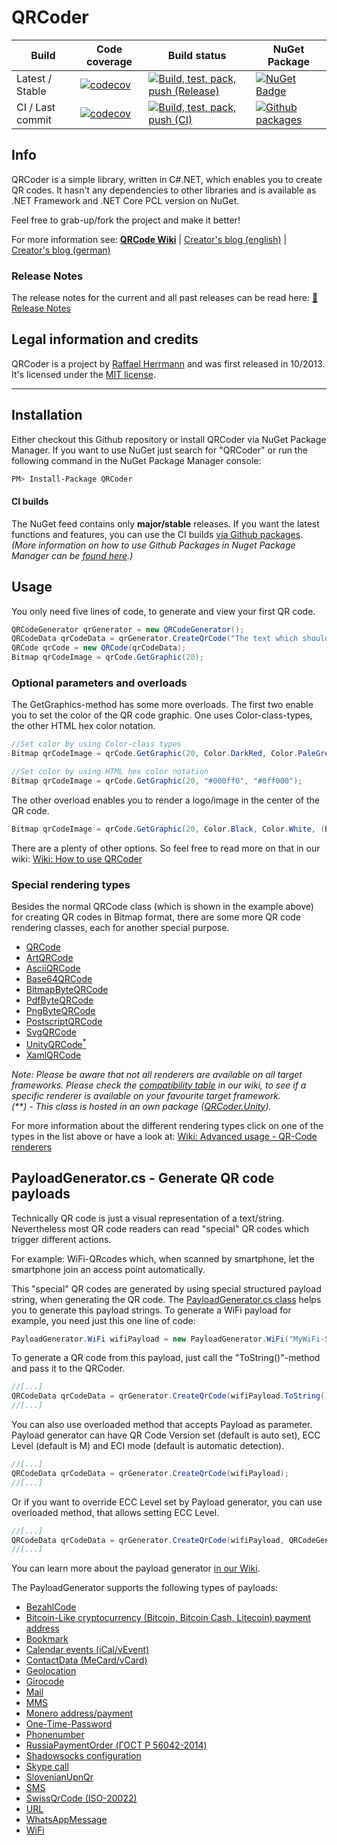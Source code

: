 # QRCoder

|Build|Code coverage|Build status|NuGet Package|
|-----|-------------|------------|-------------|
|Latest / Stable|[![codecov](https://codecov.io/gh/codebude/QRCoder/branch/master/graph/badge.svg?token=3yNs88KD8S)](https://codecov.io/gh/codebude/QRCoder)|[![Build, test, pack, push (Release)](https://github.com/codebude/QRCoder/actions/workflows/wf-build-release.yml/badge.svg?branch=master)](https://github.com/codebude/QRCoder/actions/workflows/wf-build-release.yml)|[![NuGet Badge](https://buildstats.info/nuget/QRCoder?rnd=0892982314)](https://www.nuget.org/packages/QRCoder/)|
|CI / Last commit|[![codecov](https://codecov.io/gh/codebude/QRCoder/branch/master/graph/badge.svg?token=3yNs88KD8S)](https://codecov.io/gh/codebude/QRCoder)|[![Build, test, pack, push (CI)](https://github.com/codebude/QRCoder/actions/workflows/wf-build-release-ci.yml/badge.svg)](https://github.com/codebude/QRCoder/actions/workflows/wf-build-release-ci.yml)|[![Github packages](https://img.shields.io/badge/Github-Packages-blue)](https://github.com/codebude/qrcoder/packages)|


## Info

QRCoder is a simple library, written in C#.NET, which enables you to create QR codes. It hasn't any dependencies to other libraries and is available as .NET Framework and .NET Core PCL version on NuGet.

Feel free to grab-up/fork the project and make it better!

For more information see:
[**QRCode Wiki**](https://github.com/codebude/QRCoder/wiki) | [Creator's blog (english)](http://en.code-bude.net/2013/10/17/qrcoder-an-open-source-qr-code-generator-implementation-in-csharp/) | [Creator's blog (german)](http://code-bude.net/2013/10/17/qrcoder-eine-open-source-qr-code-implementierung-in-csharp/)

### Release Notes
The release notes for the current and all past releases can be read here: [📄 Release Notes](https://github.com/codebude/QRCoder/wiki/Release-notes)

## Legal information and credits

QRCoder is a project by [Raffael Herrmann](https://raffaelherrmann.de) and was first released in 10/2013. It's licensed under the [MIT license](https://github.com/codebude/QRCoder/blob/master/LICENSE.txt).


* * *


## Installation

Either checkout this Github repository or install QRCoder via NuGet Package Manager. If you want to use NuGet just search for "QRCoder" or run the following command in the NuGet Package Manager console:
```bash
PM> Install-Package QRCoder
```

#### CI builds
The NuGet feed contains only **major/stable** releases. If you want the latest functions and features, you can use the CI builds [via Github packages](https://github.com/codebude/qrcoder/packages).
_(More information on how to use Github Packages in Nuget Package Manager can be [found here](http://webcache.googleusercontent.com/search?q=cache:i_gL6oIwpr8J:www.catiawidgets.net/2021/04/20/creating-github-packages-and-accessing-them-in-nuget/+&cd=1&hl=de&ct=clnk&gl=de).)_


## Usage

You only need five lines of code, to generate and view your first QR code.

```csharp
QRCodeGenerator qrGenerator = new QRCodeGenerator();
QRCodeData qrCodeData = qrGenerator.CreateQrCode("The text which should be encoded.", QRCodeGenerator.ECCLevel.Q);
QRCode qrCode = new QRCode(qrCodeData);
Bitmap qrCodeImage = qrCode.GetGraphic(20);
```

### Optional parameters and overloads

The GetGraphics-method has some more overloads. The first two enable you to set the color of the QR code graphic. One uses Color-class-types, the other HTML hex color notation.

```csharp
//Set color by using Color-class types
Bitmap qrCodeImage = qrCode.GetGraphic(20, Color.DarkRed, Color.PaleGreen, true);

//Set color by using HTML hex color notation
Bitmap qrCodeImage = qrCode.GetGraphic(20, "#000ff0", "#0ff000");
```

The other overload enables you to render a logo/image in the center of the QR code.

```csharp
Bitmap qrCodeImage = qrCode.GetGraphic(20, Color.Black, Color.White, (Bitmap)Bitmap.FromFile("C:\\myimage.png"));
```

There are a plenty of other options. So feel free to read more on that in our wiki: [Wiki: How to use QRCoder](https://github.com/codebude/QRCoder/wiki/How-to-use-QRCoder)

### Special rendering types

Besides the normal QRCode class (which is shown in the example above) for creating QR codes in Bitmap format, there are some more QR code rendering classes, each for another special purpose.

* [QRCode](https://github.com/codebude/QRCoder/wiki/Advanced-usage---QR-Code-renderers#21-qrcode-renderer-in-detail)
* [ArtQRCode](https://github.com/codebude/QRCoder/wiki/Advanced-usage---QR-Code-renderers#211-artqrcode-renderer-in-detail)
* [AsciiQRCode](https://github.com/codebude/QRCoder/wiki/Advanced-usage---QR-Code-renderers#22-asciiqrcode-renderer-in-detail)
* [Base64QRCode](https://github.com/codebude/QRCoder/wiki/Advanced-usage---QR-Code-renderers#23-base64qrcode-renderer-in-detail)
* [BitmapByteQRCode](https://github.com/codebude/QRCoder/wiki/Advanced-usage---QR-Code-renderers#24-bitmapbyteqrcode-renderer-in-detail)
* [PdfByteQRCode](https://github.com/codebude/QRCoder/wiki/Advanced-usage---QR-Code-renderers#210-pdfbyteqrcode-renderer-in-detail)
* [PngByteQRCode](https://github.com/codebude/QRCoder/wiki/Advanced-usage---QR-Code-renderers#25-pngbyteqrcode-renderer-in-detail)
* [PostscriptQRCode](https://github.com/codebude/QRCoder/wiki/Advanced-usage---QR-Code-renderers#29-postscriptqrcode-renderer-in-detail)
* [SvgQRCode](https://github.com/codebude/QRCoder/wiki/Advanced-usage---QR-Code-renderers#26-svgqrcode-renderer-in-detail)
* [UnityQRCode<sup>*</sup>](https://github.com/codebude/QRCoder/wiki/Advanced-usage---QR-Code-renderers#27-unityqrcode-renderer-in-detail)
* [XamlQRCode](https://github.com/codebude/QRCoder/wiki/Advanced-usage---QR-Code-renderers#28-xamlqrcode-renderer-in-detail)

*Note: Please be aware that not all renderers are available on all target frameworks. Please check the [compatibility table](https://github.com/codebude/QRCoder/wiki/Advanced-usage---QR-Code-renderers#2-overview-of-the-different-renderers) in our wiki, to see if a specific renderer is available on your favourite target framework.*  
*(&ast;&ast;) - This class is hosted in an own package ([QRCoder.Unity](https://github.com/codebude/QRCoder.Unity)).*


For more information about the different rendering types click on one of the types in the list above or have a look at: [Wiki: Advanced usage - QR-Code renderers](https://github.com/codebude/QRCoder/wiki/Advanced-usage---QR-Code-renderers)

## PayloadGenerator.cs - Generate QR code payloads

Technically QR code is just a visual representation of a text/string. Nevertheless most QR code readers can read "special" QR codes which trigger different actions.

For example: WiFi-QRcodes which, when scanned by smartphone, let the smartphone join an access point automatically.

This "special" QR codes are generated by using special structured payload string, when generating the QR code. The [PayloadGenerator.cs class](https://github.com/codebude/QRCoder/wiki/Advanced-usage---Payload-generators) helps you to generate this payload strings. To generate a WiFi payload for example, you need just this one line of code:

```csharp
PayloadGenerator.WiFi wifiPayload = new PayloadGenerator.WiFi("MyWiFi-SSID", "MyWiFi-Pass", PayloadGenerator.WiFi.Authentication.WPA);
```

To generate a QR code from this payload, just call the "ToString()"-method and pass it to the QRCoder.

```csharp
//[...]
QRCodeData qrCodeData = qrGenerator.CreateQrCode(wifiPayload.ToString(), QRCodeGenerator.ECCLevel.Q);
//[...]
```

You can also use overloaded method that accepts Payload as parameter. Payload generator can have QR Code Version set (default is auto set), ECC Level (default is M) and ECI mode (default is automatic detection).

```csharp
//[...]
QRCodeData qrCodeData = qrGenerator.CreateQrCode(wifiPayload);
//[...]
```

Or if you want to override ECC Level set by Payload generator, you can use overloaded method, that allows setting ECC Level.

```csharp
//[...]
QRCodeData qrCodeData = qrGenerator.CreateQrCode(wifiPayload, QRCodeGenerator.ECCLevel.Q);
//[...]
```


You can learn more about the payload generator [in our Wiki](https://github.com/codebude/QRCoder/wiki/Advanced-usage---Payload-generators).

The PayloadGenerator supports the following types of payloads:

* [BezahlCode](https://github.com/codebude/QRCoder/wiki/Advanced-usage---Payload-generators#31-bezahlcode)
* [Bitcoin-Like cryptocurrency (Bitcoin, Bitcoin Cash, Litecoin) payment address](https://github.com/codebude/QRCoder/wiki/Advanced-usage---Payload-generators#32-bitcoin-like-crypto-currency-payment-address)
* [Bookmark](https://github.com/codebude/QRCoder/wiki/Advanced-usage---Payload-generators#33-bookmark)
* [Calendar events (iCal/vEvent)](https://github.com/codebude/QRCoder/wiki/Advanced-usage---Payload-generators#34-calendar-events-icalvevent)
* [ContactData (MeCard/vCard)](https://github.com/codebude/QRCoder/wiki/Advanced-usage---Payload-generators#35-contactdata-mecardvcard)
* [Geolocation](https://github.com/codebude/QRCoder/wiki/Advanced-usage---Payload-generators#36-geolocation)
* [Girocode](https://github.com/codebude/QRCoder/wiki/Advanced-usage---Payload-generators#37-girocode)
* [Mail](https://github.com/codebude/QRCoder/wiki/Advanced-usage---Payload-generators#38-mail)
* [MMS](https://github.com/codebude/QRCoder/wiki/Advanced-usage---Payload-generators#39-mms)
* [Monero address/payment](https://github.com/codebude/QRCoder/wiki/Advanced-usage---Payload-generators#310-monero-addresspayment)
* [One-Time-Password](https://github.com/codebude/QRCoder/wiki/Advanced-usage---Payload-generators#311-one-time-password)
* [Phonenumber](https://github.com/codebude/QRCoder/wiki/Advanced-usage---Payload-generators#312-phonenumber)
* [RussiaPaymentOrder (ГОСТ Р 56042-2014)](https://github.com/codebude/QRCoder/wiki/Advanced-usage---Payload-generators#313-russiapaymentorder)
* [Shadowsocks configuration](https://github.com/codebude/QRCoder/wiki/Advanced-usage---Payload-generators#314-shadowsocks-configuration)
* [Skype call](https://github.com/codebude/QRCoder/wiki/Advanced-usage---Payload-generators#315-skype-call)
* [SlovenianUpnQr](https://github.com/codebude/QRCoder/wiki/Advanced-usage---Payload-generators#316-slovenianupnqr)
* [SMS](https://github.com/codebude/QRCoder/wiki/Advanced-usage---Payload-generators#317-sms)
* [SwissQrCode (ISO-20022)](https://github.com/codebude/QRCoder/wiki/Advanced-usage---Payload-generators#318-swissqrcode-iso-20022)
* [URL](https://github.com/codebude/QRCoder/wiki/Advanced-usage---Payload-generators#319-url)
* [WhatsAppMessage](https://github.com/codebude/QRCoder/wiki/Advanced-usage---Payload-generators#320-whatsappmessage)
* [WiFi](https://github.com/codebude/QRCoder/wiki/Advanced-usage---Payload-generators#321-wifi)
